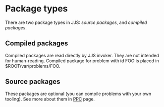 # Package types
There are two package types in JJS: _source packages_, and _compiled packages_.
## Compiled packages
Compiled packages are read directly by JJS invoker. They are not intended for human-reading. 
Compiled package for problem with id FOO is placed in $ROOT/var/problems/FOO.
## Source packages
These packages are optional (you can compile problems with your own tooling).
See more about them in [PPC](ppc.md) page.
